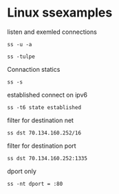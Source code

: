 # Linux ssexamples

listen and exemled connections

`ss -u -a`

`ss -tulpe`

Connaction statics

`ss -s`

established connect on ipv6

`ss -t6 state established`

filter for destination net

`ss dst 70.134.160.252/16`

filter for destination port

`ss dst 70.134.160.252:1335`

dport only

`ss -nt dport = :80`
